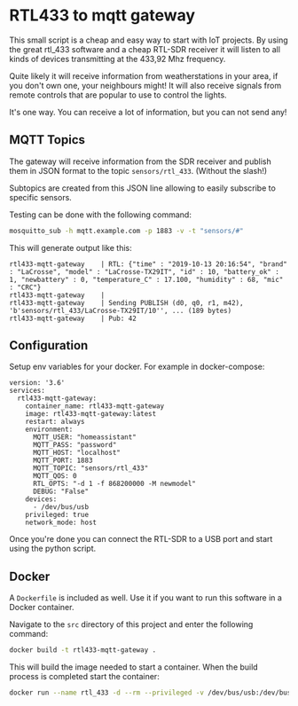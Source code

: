 # RTL433 to mqtt gateway

This small script is a cheap and easy way to start with IoT projects.
By using the great rtl_433 software and a cheap RTL-SDR receiver it will listen to all kinds of devices transmitting at the 433,92 Mhz frequency.

Quite likely it will receive information from weatherstations in your area,
if you don't own one, your neighbours might!
It will also receive signals from remote controls that are popular to use to
control the lights.

It's one way. You can receive a lot of information, but you can not send any!

## MQTT Topics
The gateway will receive information from the SDR receiver and publish them in JSON format to the topic `sensors/rtl_433`. (Without the slash!)

Subtopics are created from this JSON line allowing to easily subscribe to specific sensors.

Testing can be done with the following command:
```bash
mosquitto_sub -h mqtt.example.com -p 1883 -v -t "sensors/#"
```

This will generate output like this:

```
rtl433-mqtt-gateway    | RTL: {"time" : "2019-10-13 20:16:54", "brand" : "LaCrosse", "model" : "LaCrosse-TX29IT", "id" : 10, "battery_ok" : 1, "newbattery" : 0, "temperature_C" : 17.100, "humidity" : 68, "mic" : "CRC"}
rtl433-mqtt-gateway    | 
rtl433-mqtt-gateway    | Sending PUBLISH (d0, q0, r1, m42), 'b'sensors/rtl_433/LaCrosse-TX29IT/10'', ... (189 bytes)
rtl433-mqtt-gateway    | Pub: 42
```

## Configuration
Setup env variables for your docker. For example in docker-compose:

```
version: '3.6'
services:
  rtl433-mqtt-gateway:
    container_name: rtl433-mqtt-gateway
    image: rtl433-mqtt-gateway:latest
    restart: always
    environment:
      MQTT_USER: "homeassistant"
      MQTT_PASS: "password"
      MQTT_HOST: "localhost"
      MQTT_PORT: 1883
      MQTT_TOPIC: "sensors/rtl_433"
      MQTT_QOS: 0
      RTL_OPTS: "-d 1 -f 868200000 -M newmodel"
      DEBUG: "False"
    devices:
      - /dev/bus/usb
    privileged: true
    network_mode: host
```

Once you're done you can connect the RTL-SDR to a USB port and start using the
python script.

## Docker
A `Dockerfile` is included as well. Use it if you want to run this software in a Docker container.

Navigate to the `src` directory of this project and enter the following command:

```bash
docker build -t rtl433-mqtt-gateway .
```

This will build the image needed to start a container. When the build process is completed start the container:

```bash
docker run --name rtl_433 -d --rm --privileged -v /dev/bus/usb:/dev/bus/usb  rtl433-mqtt-gateway
```
